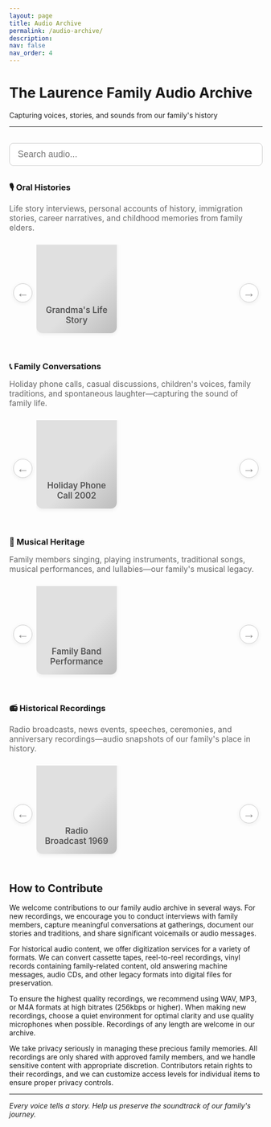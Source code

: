 ```yaml
---
layout: page
title: Audio Archive
permalink: /audio-archive/
description: 
nav: false
nav_order: 4
---
```


# The Laurence Family Audio Archive
Capturing voices, stories, and sounds from our family's history

---

<!-- Search Bar -->
<div style="width: 100%; margin: 2rem 0 1.5rem 0; text-align: center;">
  <input id="audioSearchInput" type="text" placeholder="Search audio..." style="width: 100%; padding: 0.7rem 1rem; font-size: 1.1rem; border-radius: 8px; border: 1px solid #ccc;">
</div>

<!-- Netflix-style Audio Gallery by Category with Carousel -->
<div class="audio-gallery-section">


  <!-- Oral Histories -->
  <h3 style="margin-top:2rem;">🎙️ Oral Histories</h3>
  <div class="category-desc" style="color:#666; font-size:0.98rem; margin-bottom:0.2rem;">
    Life story interviews, personal accounts of history, immigration stories, career narratives, and childhood memories from family elders.
  </div>
  <div class="carousel-row">
    <button class="carousel-arrow left" aria-label="Scroll left">&#8592;</button>
    <div class="audio-carousel" data-category="oral-histories">
      <div class="audio-cover" data-title="Grandma's Life Story" data-description="An in-depth interview with Grandma about her childhood and family origins." data-audio="audio1.mp3" data-tags="grandma,oral history,life story,interview,elders,origins">
        <div class="cover-blank">Grandma's Life Story</div>
      </div>
      <!-- Add more Oral Histories covers here -->
    </div>
    <button class="carousel-arrow right" aria-label="Scroll right">&#8594;</button>
  </div>

  <!-- Family Conversations -->
  <h3 style="margin-top:2rem;">📞 Family Conversations</h3>
  <div class="category-desc" style="color:#666; font-size:0.98rem; margin-bottom:0.2rem;">
    Holiday phone calls, casual discussions, children's voices, family traditions, and spontaneous laughter—capturing the sound of family life.
  </div>
  <div class="carousel-row">
    <button class="carousel-arrow left" aria-label="Scroll left">&#8592;</button>
    <div class="audio-carousel" data-category="family-conversations">
      <div class="audio-cover" data-title="Holiday Phone Call 2002" data-description="A joyful holiday phone call with relatives across the country." data-audio="audio2.mp3" data-tags="holiday,phone call,2002,conversation,relatives">
        <div class="cover-blank">Holiday Phone Call 2002</div>
      </div>
      <!-- Add more Family Conversations covers here -->
    </div>
    <button class="carousel-arrow right" aria-label="Scroll right">&#8594;</button>
  </div>

  <!-- Musical Heritage -->
  <h3 style="margin-top:2rem;">🎵 Musical Heritage</h3>
  <div class="category-desc" style="color:#666; font-size:0.98rem; margin-bottom:0.2rem;">
    Family members singing, playing instruments, traditional songs, musical performances, and lullabies—our family's musical legacy.
  </div>
  <div class="carousel-row">
    <button class="carousel-arrow left" aria-label="Scroll left">&#8592;</button>
    <div class="audio-carousel" data-category="musical-heritage">
      <div class="audio-cover" data-title="Family Band Performance" data-description="A recording of the family band playing at the 1995 reunion." data-audio="audio3.mp3" data-tags="family band,performance,1995,reunion,music,heritage">
        <div class="cover-blank">Family Band Performance</div>
      </div>
      <!-- Add more Musical Heritage covers here -->
    </div>
    <button class="carousel-arrow right" aria-label="Scroll right">&#8594;</button>
  </div>

  <!-- Historical Recordings -->
  <h3 style="margin-top:2rem;">📻 Historical Recordings</h3>
  <div class="category-desc" style="color:#666; font-size:0.98rem; margin-bottom:0.2rem;">
    Radio broadcasts, news events, speeches, ceremonies, and anniversary recordings—audio snapshots of our family's place in history.
  </div>
  <div class="carousel-row">
    <button class="carousel-arrow left" aria-label="Scroll left">&#8592;</button>
    <div class="audio-carousel" data-category="historical-recordings">
      <div class="audio-cover" data-title="Radio Broadcast 1969" data-description="A radio news broadcast from the day of the moon landing." data-audio="audio4.mp3" data-tags="radio,broadcast,1969,moon landing,history,news">
        <div class="cover-blank">Radio Broadcast 1969</div>
      </div>
      <!-- Add more Historical Recordings covers here -->
    </div>
    <button class="carousel-arrow right" aria-label="Scroll right">&#8594;</button>
  </div>
</div>

<!-- Modal for audio details -->
<div id="audioModal" class="audio-modal" style="display:none;">
  <div class="audio-modal-content">
    <span class="audio-modal-close">&times;</span>
    <h3 id="modalTitle">Audio Title</h3>
    <p id="modalDescription">Audio description goes here.</p>
    <button id="modalPlayBtn" style="margin-top:1rem; padding:0.5rem 1.5rem; font-size:1rem;">▶ Play</button>
  </div>
</div>

<style>
.carousel-row {
  display: flex;
  align-items: center;
  margin: 1.5rem 0 2.5rem 0;
  width: 100%;
  max-width: 100%;
  box-sizing: border-box;
}
.audio-carousel {
  display: flex;
  overflow-x: auto;
  scroll-behavior: smooth;
  gap: 1.5rem;
  padding: 1rem 0;
  flex: 1 1 auto;
  width: 100%;
  max-width: 100%;
  box-sizing: border-box;
}
.audio-cover {
  flex: 0 0 160px;
  width: 160px;
  height: 160px;
  cursor: pointer;
  transition: transform 0.2s;
  display: flex;
  align-items: flex-end;
}
.audio-cover:hover {
  transform: scale(1.05);
}
.cover-blank {
  background: linear-gradient(135deg, #e0e0e0 60%, #bdbdbd 100%);
  border-radius: 12px;
  width: 100%;
  height: 100%;
  display: flex;
  align-items: flex-end;
  justify-content: center;
  font-size: 1.05rem;
  font-weight: 600;
  color: #555;
  padding: 1rem;
  box-shadow: 0 2px 8px rgba(0,0,0,0.07);
  text-align: center;
}
.carousel-arrow {
  background: #fff;
  border: 1px solid #ccc;
  border-radius: 50%;
  width: 38px;
  height: 38px;
  font-size: 1.5rem;
  color: #888;
  cursor: pointer;
  margin: 0 0.5rem;
  display: flex;
  align-items: center;
  justify-content: center;
  box-shadow: 0 2px 8px rgba(0,0,0,0.07);
  transition: background 0.2s, color 0.2s;
  z-index: 2;
}
.carousel-arrow:hover {
  background: #e50914;
  color: #fff;
}
.carousel-arrow[disabled] {
  opacity: 0.3;
  pointer-events: none;
}
.audio-modal {
  position: fixed;
  z-index: 1000;
  left: 0; top: 0; width: 100vw; height: 100vh;
  background: rgba(0,0,0,0.5);
  display: flex;
  align-items: center;
  justify-content: center;
}
.audio-modal-content {
  background: #fff;
  border-radius: 10px;
  padding: 2rem 2.5rem;
  max-width: 400px;
  width: 90vw;
  box-shadow: 0 4px 24px rgba(0,0,0,0.15);
  position: relative;
  text-align: center;
}
.audio-modal-close {
  position: absolute;
  top: 1rem; right: 1.2rem;
  font-size: 2rem;
  color: #888;
  cursor: pointer;
}
#audioModal #modalPlayBtn {
  background: #e50914;
  color: #fff;
  border: none;
  border-radius: 6px;
  cursor: pointer;
  transition: background 0.2s;
}
#audioModal #modalPlayBtn:hover {
  background: #b00610;
}
@media (max-width: 600px) {
  .audio-cover {
    flex: 0 0 90px;
    width: 90px;
    height: 90px;
  }
}
.category-desc {
  width: 100%;
  max-width: 100%;
  box-sizing: border-box;
}
</style>

<script>
document.addEventListener('DOMContentLoaded', function() {
  // Modal logic
  const covers = document.querySelectorAll('.audio-cover');
  const modal = document.getElementById('audioModal');
  const modalTitle = document.getElementById('modalTitle');
  const modalDescription = document.getElementById('modalDescription');
  const modalPlayBtn = document.getElementById('modalPlayBtn');
  const modalClose = document.querySelector('.audio-modal-close');
  let currentAudio = null;

  covers.forEach(cover => {
    cover.addEventListener('click', function() {
      modalTitle.textContent = cover.getAttribute('data-title');
      modalDescription.textContent = cover.getAttribute('data-description');
      currentAudio = cover.getAttribute('data-audio');
      modal.style.display = 'flex';
    });
  });

  modalClose.addEventListener('click', function() {
    modal.style.display = 'none';
  });

  window.addEventListener('click', function(event) {
    if (event.target === modal) {
      modal.style.display = 'none';
    }
  });

  modalPlayBtn.addEventListener('click', function() {
    alert('Playing: ' + (modalTitle.textContent || 'Audio'));
    // Here you could embed an audio player or redirect to an audio page
  });

  // Responsive carousel arrow logic
  function updateCarouselArrows() {
    document.querySelectorAll('.carousel-row').forEach(function(row) {
      const carousel = row.querySelector('.audio-carousel');
      const leftArrow = row.querySelector('.carousel-arrow.left');
      const rightArrow = row.querySelector('.carousel-arrow.right');
      if (!carousel || !leftArrow || !rightArrow) return;
      const scrollWidth = carousel.scrollWidth;
      const clientWidth = carousel.clientWidth;
      if (scrollWidth > clientWidth + 2) {
        leftArrow.style.display = '';
        rightArrow.style.display = '';
      } else {
        leftArrow.style.display = 'none';
        rightArrow.style.display = 'none';
      }
    });
  }
  updateCarouselArrows();
  window.addEventListener('resize', updateCarouselArrows);

  // Carousel scroll logic
  document.querySelectorAll('.carousel-row').forEach(function(row) {
    const carousel = row.querySelector('.audio-carousel');
    const leftArrow = row.querySelector('.carousel-arrow.left');
    const rightArrow = row.querySelector('.carousel-arrow.right');
    if (!carousel || !leftArrow || !rightArrow) return;
    leftArrow.addEventListener('click', function() {
      const cover = carousel.querySelector('.audio-cover');
      let scrollAmount = cover ? cover.offsetWidth + 24 : 160;
      carousel.scrollBy({ left: -scrollAmount, behavior: 'smooth' });
    });
    rightArrow.addEventListener('click', function() {
      const cover = carousel.querySelector('.audio-cover');
      let scrollAmount = cover ? cover.offsetWidth + 24 : 160;
      carousel.scrollBy({ left: scrollAmount, behavior: 'smooth' });
    });
    carousel.addEventListener('scroll', function() {
      // Could add logic to disable arrows if at start/end
    });
  });

  // Audio search filter
  const searchInput = document.getElementById('audioSearchInput');
  searchInput.addEventListener('input', function() {
    const query = searchInput.value.trim().toLowerCase();
    let anyVisible = false;
    document.querySelectorAll('.carousel-row').forEach(function(row) {
      const carousel = row.querySelector('.audio-carousel');
      let covers = carousel ? carousel.querySelectorAll('.audio-cover') : [];
      let visibleCount = 0;
      covers.forEach(function(cover) {
        const title = cover.getAttribute('data-title') || '';
        const description = cover.getAttribute('data-description') || '';
        const tags = cover.getAttribute('data-tags') || '';
        const match = title.toLowerCase().includes(query) || description.toLowerCase().includes(query) || tags.toLowerCase().includes(query);
        cover.style.display = match ? '' : 'none';
        if (match) visibleCount++;
      });
      // Hide carousel row if no visible covers
      row.style.display = (visibleCount > 0) ? '' : 'none';
      if (visibleCount > 0) anyVisible = true;
    });
    // Optionally, show a message if no results
    // (not implemented here for simplicity)
  });
});
</script>

## How to Contribute

We welcome contributions to our family audio archive in several ways. For new recordings, we encourage you to conduct interviews with family members, capture meaningful conversations at gatherings, document our stories and traditions, and share significant voicemails or audio messages.

For historical audio content, we offer digitization services for a variety of formats. We can convert cassette tapes, reel-to-reel recordings, vinyl records containing family-related content, old answering machine messages, audio CDs, and other legacy formats into digital files for preservation.

To ensure the highest quality recordings, we recommend using WAV, MP3, or M4A formats at high bitrates (256kbps or higher). When making new recordings, choose a quiet environment for optimal clarity and use quality microphones when possible. Recordings of any length are welcome in our archive.

We take privacy seriously in managing these precious family memories. All recordings are only shared with approved family members, and we handle sensitive content with appropriate discretion. Contributors retain rights to their recordings, and we can customize access levels for individual items to ensure proper privacy controls.

---

*Every voice tells a story. Help us preserve the soundtrack of our family's journey.* 
